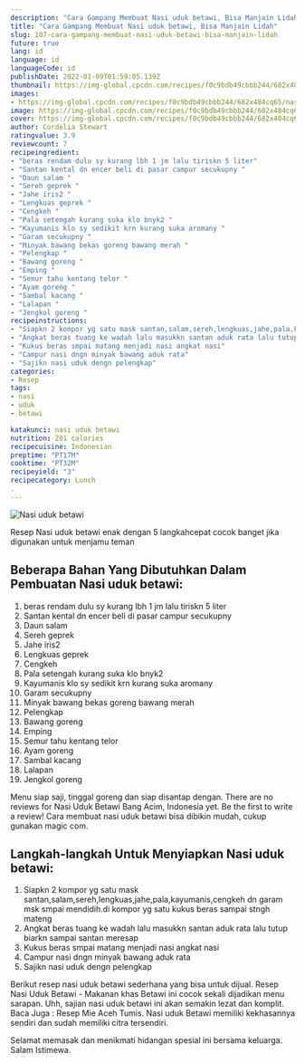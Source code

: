 ```yaml
---
description: "Cara Gampang Membuat Nasi uduk betawi, Bisa Manjain Lidah"
title: "Cara Gampang Membuat Nasi uduk betawi, Bisa Manjain Lidah"
slug: 107-cara-gampang-membuat-nasi-uduk-betawi-bisa-manjain-lidah
future: true
lang: id
language: id
languageCode: id
publishDate: 2022-01-09T01:59:05.139Z 
thumbnail: https://img-global.cpcdn.com/recipes/f0c9bdb49cbbb244/682x484cq65/nasi-uduk-betawi-foto-resep-utama.png
images:
- https://img-global.cpcdn.com/recipes/f0c9bdb49cbbb244/682x484cq65/nasi-uduk-betawi-foto-resep-utama.png
image: https://img-global.cpcdn.com/recipes/f0c9bdb49cbbb244/682x484cq65/nasi-uduk-betawi-foto-resep-utama.png
cover: https://img-global.cpcdn.com/recipes/f0c9bdb49cbbb244/682x484cq65/nasi-uduk-betawi-foto-resep-utama.png
author: Cordelia Stewart
ratingvalue: 3.9
reviewcount: 7
recipeingredient:
- "beras rendam dulu sy kurang lbh 1 jm lalu tiriskn 5 liter"
- "Santan kental dn encer beli di pasar campur secukupny "
- "Daun salam "
- "Sereh geprek "
- "Jahe iris2 "
- "Lengkuas geprek "
- "Cengkeh "
- "Pala setengah kurang suka klo bnyk2 "
- "Kayumanis klo sy sedikit krn kurang suka aromany "
- "Garam secukupny "
- "Minyak bawang bekas goreng bawang merah "
- "Pelengkap "
- "Bawang goreng "
- "Emping "
- "Semur tahu kentang telor "
- "Ayam goreng "
- "Sambal kacang "
- "Lalapan "
- "Jengkol goreng "
recipeinstructions:
- "Siapkn 2 kompor yg satu mask santan,salam,sereh,lengkuas,jahe,pala,kayumanis,cengkeh dn garam msk smpai mendidih.di kompor yg satu kukus beras sampai stngh mateng"
- "Angkat beras tuang ke wadah lalu masukkn santan aduk rata lalu tutup biarkn sampai santan meresap"
- "Kukus beras smpai matang menjadi nasi angkat nasi"
- "Campur nasi dngn minyak bawang aduk rata"
- "Sajikn nasi uduk dengn pelengkap"
categories:
- Resep
tags:
- nasi
- uduk
- betawi

katakunci: nasi uduk betawi 
nutrition: 201 calories
recipecuisine: Indonesian
preptime: "PT17M"
cooktime: "PT32M"
recipeyield: "3"
recipecategory: Lunch
. 
---
```



![Nasi uduk betawi](https://img-global.cpcdn.com/recipes/f0c9bdb49cbbb244/682x484cq65/nasi-uduk-betawi-foto-resep-utama.png)

Resep Nasi uduk betawi  enak dengan 5 langkahcepat cocok banget jika digunakan untuk menjamu teman

<!--inarticleads1-->

## Beberapa Bahan Yang Dibutuhkan Dalam Pembuatan Nasi uduk betawi:

1. beras rendam dulu sy kurang lbh 1 jm lalu tiriskn 5 liter
1. Santan kental dn encer beli di pasar campur secukupny 
1. Daun salam 
1. Sereh geprek 
1. Jahe iris2 
1. Lengkuas geprek 
1. Cengkeh 
1. Pala setengah kurang suka klo bnyk2 
1. Kayumanis klo sy sedikit krn kurang suka aromany 
1. Garam secukupny 
1. Minyak bawang bekas goreng bawang merah 
1. Pelengkap 
1. Bawang goreng 
1. Emping 
1. Semur tahu kentang telor 
1. Ayam goreng 
1. Sambal kacang 
1. Lalapan 
1. Jengkol goreng 

Menu siap saji, tinggal goreng dan siap disantap dengan. There are no reviews for Nasi Uduk Betawi Bang Acim, Indonesia yet. Be the first to write a review! Cara membuat nasi uduk betawi bisa dibikin mudah, cukup gunakan magic com. 

<!--inarticleads2-->

## Langkah-langkah Untuk Menyiapkan Nasi uduk betawi:

1. Siapkn 2 kompor yg satu mask santan,salam,sereh,lengkuas,jahe,pala,kayumanis,cengkeh dn garam msk smpai mendidih.di kompor yg satu kukus beras sampai stngh mateng
1. Angkat beras tuang ke wadah lalu masukkn santan aduk rata lalu tutup biarkn sampai santan meresap
1. Kukus beras smpai matang menjadi nasi angkat nasi
1. Campur nasi dngn minyak bawang aduk rata
1. Sajikn nasi uduk dengn pelengkap


Berikut resep nasi uduk betawi sederhana yang bisa untuk dijual. Resep Nasi Uduk Betawi - Makanan khas Betawi ini cocok sekali dijadikan menu sarapan. Uhh, sajian nasi uduk betawi ini akan semakin lezat dan komplit. Baca Juga : Resep Mie Aceh Tumis. Nasi uduk Betawi memiliki kekhasannya sendiri dan sudah memiliki citra tersendiri. 

Selamat memasak dan menikmati hidangan spesial ini bersama keluarga. Salam Istimewa.
